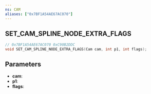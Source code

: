 ```yaml
---
ns: CAM
aliases: ["0x7BF1A54AE67AC070"]
---
```

## SET_CAM_SPLINE_NODE_EXTRA_FLAGS

```c
// 0x7BF1A54AE67AC070 0xC90B2DDC
void SET_CAM_SPLINE_NODE_EXTRA_FLAGS(Cam cam, int p1, int flags);
```


## Parameters
* **cam**: 
* **p1**: 
* **flags**: 

